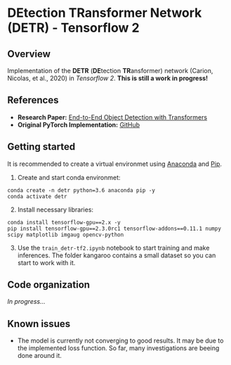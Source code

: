# DEtection TRansformer Network (DETR) - Tensorflow 2

## Overview
Implementation of the **DETR** (**DE**tection **TR**ansformer) network (Carion, Nicolas, et al., 2020) in *Tensorflow 2*.
**This is still a work in progress!**

## References
- **Research Paper:** [End-to-End Object Detection with Transformers](https://arxiv.org/abs/2005.12872)
- **Original PyTorch Implementation:** [GitHub](https://github.com/facebookresearch/detr)

## Getting started
It is recommended to create a virtual environmet using [Anaconda](https://anaconda.org/) and [Pip](https://pypi.org/).

1. Create and start conda environmet:
```
conda create -n detr python=3.6 anaconda pip -y
conda activate detr
```

2. Install necessary libraries:
```
conda install tensorflow-gpu==2.x -y
pip install tensorflow-gpu==2.3.0rc1 tensorflow-addons==0.11.1 numpy scipy matplotlib imgaug opencv-python
```

3. Use the ```train_detr-tf2.ipynb``` notebook to start training and make inferences. The folder kangaroo contains a small dataset so you can start to work with it.

## Code organization
*In progress...*

## Known issues
- The model is currently not converging to good results. It may be due to the implemented loss function. So far, many investigations are beeing done around it.